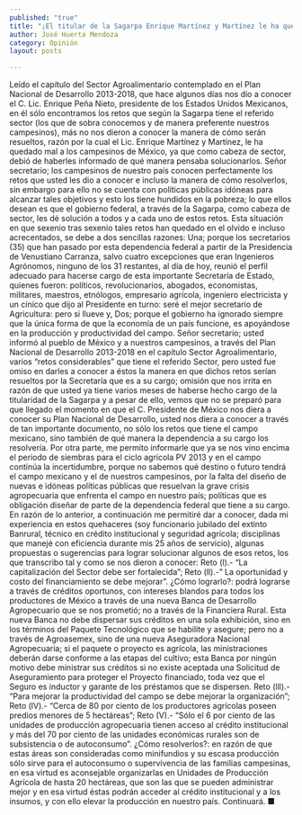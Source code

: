```yaml
---
published: "true"
title: "¡El titular de la Sagarpa Enrique Martínez y Martínez le ha quedado a deber a los campesinos  de México!"
author: José Huerta Mendoza
category: Opinión
layout: posts

---
```



Leído el capítulo del Sector Agroalimentario contemplado en el Plan Nacional de Desarrollo 2013-2018, que hace algunos días nos dio a conocer el C. Lic. Enrique Peña Nieto, presidente de los Estados Unidos Mexicanos, en él sólo encontramos los retos que según la Sagarpa tiene el referido sector (los que de sobra conocemos y de manera preferente nuestros campesinos), más no nos dieron a conocer la manera de cómo serán resueltos, razón por la cual el Lic. Enrique Martínez y Martínez, le ha quedado mal a los campesinos de México, ya que como cabeza de sector, debió de haberles informado de qué manera pensaba solucionarlos.
Señor secretario; los campesinos de nuestro país conocen perfectamente los retos que usted les dio a conocer e incluso la manera de cómo resolverlos, sin embargo para ello no se cuenta con políticas públicas idóneas para alcanzar tales objetivos y esto los tiene hundidos en la pobreza; lo que ellos desean es que el gobierno federal, a través de la Sagarpa, como cabeza de sector, les dé solución a todos y a cada uno de estos retos.
Esta situación en que sexenio tras sexenio tales retos han quedado en el olvido e incluso acrecentados, se debe a dos sencillas razones: Una; porque los secretarios (35) que han pasado por esta dependencia federal a partir de la Presidencia de Venustiano Carranza, salvo cuatro excepciones que eran Ingenieros Agrónomos, ninguno de los 31 restantes, al día de hoy, reunió el perfil adecuado para hacerse cargo de esta importante Secretaría de Estado, quienes fueron: políticos, revolucionarios, abogados, economistas, militares, maestros, etnólogos, empresario agrícola, ingeniero electricista y un cínico que dijo al Presidente en turno: seré el mejor secretario de Agricultura: pero si llueve y, Dos; porque el gobierno ha ignorado siempre que la única forma de que la economía de un país funcione, es apoyándose en la producción y productividad del campo.
Señor secretario; usted informó al pueblo de México y a nuestros campesinos, a través del Plan Nacional de Desarrollo 2013-2018 en el capítulo Sector Agroalimentario, varios “retos considerables” que tiene el referido Sector, pero usted fue omiso en darles a conocer a éstos la manera en que dichos retos serían resueltos por la Secretaría que es a su cargo; omisión que nos irrita en razón de que usted ya tiene varios meses de haberse hecho cargo de la titularidad de la Sagarpa y a pesar de ello, vemos que no se preparó para que llegado el momento en que el C. Presidente de México nos diera a conocer su Plan Nacional de Desarrollo, usted nos diera a conocer a través de tan importante documento, no sólo los retos que tiene el campo mexicano, sino también de qué manera la dependencia a su cargo los resolvería.
Por otra parte, me permito informarle que ya se nos vino encima el periodo de siembras para el ciclo agrícola PV 2013 y en el campo continúa la incertidumbre, porque no sabemos qué destino o futuro tendrá el campo mexicano y el de nuestros campesinos, por la falta del diseño de nuevas e idóneas políticas públicas que resuelvan la grave crisis agropecuaria que enfrenta el campo en nuestro país; políticas que es obligación diseñar de parte de la dependencia federal que tiene a su cargo.
En razón de lo anterior, a continuación me permitiré dar a conocer, dada mi experiencia en estos quehaceres (soy funcionario jubilado del extinto Banrural, técnico en crédito institucional y seguridad agrícola; disciplinas que manejé con eficiencia durante mis 25 años de servicio), algunas propuestas o sugerencias para lograr solucionar algunos de esos retos, los que transcribo tal y como se nos dieron a conocer:
Reto (l).- “La capitalización del Sector debe ser fortalecida”; Reto (ll).-” La oportunidad y costo del financiamiento se debe mejorar”. ¿Cómo lograrlo?: podrá lograrse a través de créditos oportunos, con intereses blandos para todos los productores de México a través de una nueva Banca de Desarrollo Agropecuario que se nos prometió; no a través de la Financiera Rural.
Esta nueva Banca no debe dispersar sus créditos en una sola exhibición, sino en los términos del Paquete Tecnológico que se habilite y asegure; pero no a través de Agroasemex, sino de una nueva Aseguradora Nacional Agropecuaria; si el paquete o proyecto es agrícola, las ministraciones deberán darse conforme a las etapas del cultivo; esta Banca por ningún motivo debe ministrar sus créditos si no existe aceptada una Solicitud de Aseguramiento para proteger el Proyecto financiado, toda vez que el Seguro es inductor y garante de los préstamos que se dispersen.
Reto (lll).- “Para mejorar la productividad del campo se debe mejorar la organización”; Reto (lV).- “Cerca de 80 por ciento de los productores agrícolas poseen predios menores de 5 hectáreas”; Reto (V).- “Sólo el 6 por ciento de las unidades de producción agropecuaria tienen acceso al crédito institucional y más del 70 por ciento de las unidades económicas rurales son de subsistencia o de autoconsumo”. ¿Cómo resolverlos?: en razón de que estas áreas son consideradas como minifundios y su escasa producción sólo sirve para el autoconsumo o supervivencia de las familias campesinas, en esa virtud es aconsejable organizarlas en Unidades de Producción Agrícola de hasta 20 hectáreas, que son las que se pueden administrar mejor y en esa virtud éstas podrán acceder al crédito institucional y a los insumos, y con ello elevar la producción en nuestro país. Continuará. ■
